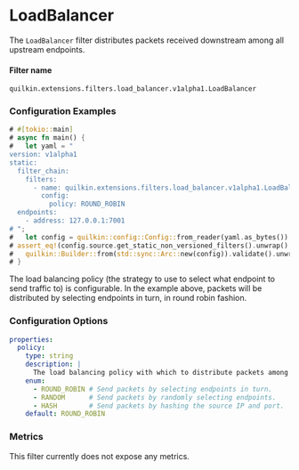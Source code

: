 # LoadBalancer

The `LoadBalancer` filter distributes packets received downstream among all upstream endpoints.

#### Filter name
```text
quilkin.extensions.filters.load_balancer.v1alpha1.LoadBalancer
```

### Configuration Examples
```rust
# #[tokio::main]
# async fn main() {
#   let yaml = "
version: v1alpha1
static:
  filter_chain:
    filters:
      - name: quilkin.extensions.filters.load_balancer.v1alpha1.LoadBalancer
        config:
          policy: ROUND_ROBIN
  endpoints:
    - address: 127.0.0.1:7001
# ";
#   let config = quilkin::config::Config::from_reader(yaml.as_bytes()).unwrap();
# assert_eq!(config.source.get_static_non_versioned_filters().unwrap().len(), 1);
#   quilkin::Builder::from(std::sync::Arc::new(config)).validate().unwrap();
# }
```

The load balancing policy (the strategy to use to select what endpoint to send traffic to) is configurable.
In the example above, packets will be distributed by selecting endpoints in turn, in round robin fashion.

### Configuration Options

```yaml
properties:
  policy:
    type: string
    description: |
      The load balancing policy with which to distribute packets among endpoints.
    enum:
      - ROUND_ROBIN # Send packets by selecting endpoints in turn.
      - RANDOM      # Send packets by randomly selecting endpoints.
      - HASH        # Send packets by hashing the source IP and port.
    default: ROUND_ROBIN
```

### Metrics

This filter currently does not expose any metrics.

